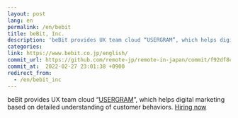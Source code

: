 ```yaml
---
layout: post
lang: en
permalink: /en/bebit
title: beBit, Inc.
description: 'beBit provides UX team cloud “USERGRAM”, which helps digital marketing based on detailed understanding of customer behaviors. Hiring now'
categories: 
link: https://www.bebit.co.jp/english/
commit_url: https://github.com/remote-jp/remote-in-japan/commit/f92df8c6700ff249a17c8c833d9ee7a63286fc02
commit_at:  2022-02-27 23:01:38 +0900
redirect_from:
  - /en/bebit_inc
---
```


<p>beBit provides UX team cloud “<a href="https://www.bebit.co.jp/usergram/">USERGRAM</a>”, which helps digital marketing based on detailed understanding of customer behaviors. <a href="https://www.wantedly.com/companies/bebit/projects">Hiring now</a></p>
